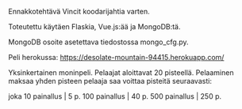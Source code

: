 Ennakkotehtävä Vincit koodarijahtia varten.

Toteutettu käytäen Flaskia, Vue.js:ää ja MongoDB:tä.

MongoDB osoite asetettava tiedostossa mongo_cfg.py.

Peli herokussa:
https://desolate-mountain-94415.herokuapp.com/


Yksinkertainen moninpeli. Pelaajat aloittavat 20 pisteellä. Pelaaminen maksaa yhden pisteen pelaaja saa voittaa pisteitä seuraavasti:

joka 10 painallus | 5 p.
100 painallus     | 40 p.
500 painallus     | 250 p.
